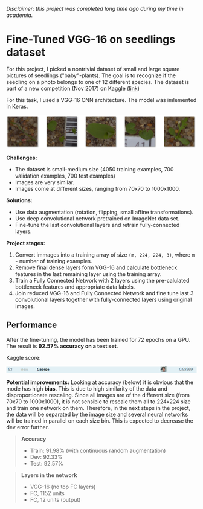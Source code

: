 _Disclaimer: this project was completed long time ago during my time in academia._

# Fine-Tuned VGG-16 on seedlings dataset

For this project, I picked a nontrivial dataset of small and large square pictures of seedlings ("baby"-plants). The goal is to recognize if the seedling on a photo belongs to one of 12 different species. The dataset is part of a new competition (Nov 2017) on Kaggle ([link](https://www.kaggle.com/c/plant-seedlings-classification))

For this task, I used a VGG-16 CNN architecture. The model was imlemented in Keras.

<div>
<img src="data_example.png">
</div>

**Challenges:**

- The dataset is small-medium size (4050 training examples, 700 validation examples, 700 test examples)
- Images are very similar.
- Images come at different sizes, ranging from 70x70 to 1000x1000.

**Solutions:**

- Use data augmentation (rotation, flipping, small affine transformations).
- Use deep convolutional network pretrained on ImageNet data set.
- Fine-tune the last convolutional layers and retrain fully-connected layers.

**Project stages:**

1. Convert immages into a training array of size ```(m, 224, 224, 3)```, where ```m``` - number of training examples.
2. Remove final dense layers form VGG-16 and calculate bottleneck features in the last remaining layer using the training array.
3. Train a Fully Connected Network with 2 layers using the pre-calulated bottleneck features and appropriate data labels.
4. Join reduced VGG-16 and Fully Connected Network and fine tune last 3 convolutional layers together with fully-connected layers using original images.

## Performance

After the fine-tuning, the model has been trained for 72 epochs on a GPU. The result is **92.57% accuracy on a test set**.

Kaggle score:
<div>
<img src="results/kaggle_score.png">
</div>

**Potential improvements:**
Looking at accuracy (below) it is obvious that the mode has high **bias**. This is due to high similarity of the data and disproportionate rescaling. Since all images are of the different size (from 70x70 to 1000x1000), it is not sensible to rescale them all to 224x224 size and train one network on them. Therefore, in the next steps in the project, the data will be separated by the image size and several neural networks will be trained in parallel on each size bin. This is expected to decrease the dev error further.

> **Accuracy**
> - Train:  91.98% (with continuous random augmentation)
> - Dev:    92.33%
> - Test:   92.57%

> **Layers in the network**
> - VGG-16 (no top FC layers)
> - FC, 1152 units
> - FC, 12 units (output)
